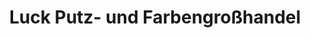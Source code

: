 ---
title: "Luck Putz- und Farbengroßhandel"
url: /brotterode-trusetal/luck-putz-und-farbengrosshandel/
shop: Farben
---